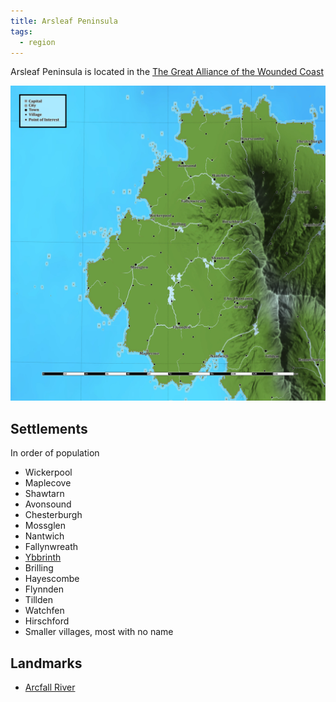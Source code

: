 ```yaml
---
title: Arsleaf Peninsula
tags:
  - region
---
```


Arsleaf Peninsula is located in the [The Great Alliance of the Wounded Coast](../index.md)

![](../../../../img/lcc-72.00e_44.99n_2.6h_square_political.webp)
## Settlements

In order of population

- Wickerpool
- Maplecove
- Shawtarn
- Avonsound
- Chesterburgh
- Mossglen
- Nantwich
- Fallynwreath
- [Ybbrinth](ybbrinth/index.md)
- Brilling
- Hayescombe
- Flynnden
- Tillden
- Watchfen
- Hirschford
- Smaller villages, most with no name

## Landmarks

- [Arcfall River](arcfall.md)
